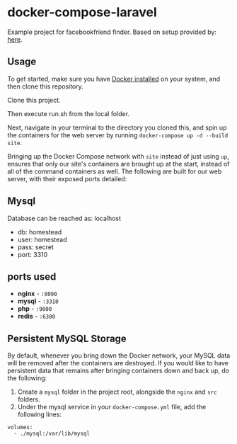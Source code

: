 # docker-compose-laravel

Example project for facebookfriend finder.
Based on setup provided by: [here](https://dev.to/aschmelyun/the-beauty-of-docker-for-local-laravel-development-13c0).

## Usage

To get started, make sure you have [Docker installed](https://docs.docker.com/docker-for-mac/install/) on your system, and then clone this repository.

Clone this project.

Then execute run.sh from the local folder.

Next, navigate in your terminal to the directory you cloned this, and spin up the containers for the web server by running `docker-compose up -d --build site`.

Bringing up the Docker Compose network with `site` instead of just using `up`, ensures that only our site's containers are brought up at the start, instead of all of the command containers as well. The following are built for our web server, with their exposed ports detailed:

## Mysql

Database can be reached as:
localhost
- db: homestead
- user: homestead
- pass: secret
- port: 3310

## ports used
- **nginx** - `:8090`
- **mysql** - `:3310`
- **php** - `:9000`
- **redis** - `:6380`

## Persistent MySQL Storage

By default, whenever you bring down the Docker network, your MySQL data will be removed after the containers are destroyed. If you would like to have persistent data that remains after bringing containers down and back up, do the following:

1. Create a `mysql` folder in the project root, alongside the `nginx` and `src` folders.
2. Under the mysql service in your `docker-compose.yml` file, add the following lines:

```
volumes:
  - ./mysql:/var/lib/mysql
```

